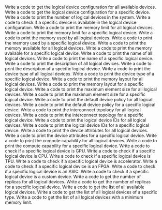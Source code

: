 Write a code to get the logical device configuration for all available devices.
Write a code to get the logical device configuration for a specific device.
Write a code to print the number of logical devices in the system.
Write a code to check if a specific device is available in the logical device configuration.
Write a code to print the memory limit for all logical devices.
Write a code to print the memory limit for a specific logical device.
Write a code to print the memory used by all logical devices.
Write a code to print the memory used by a specific logical device.
Write a code to print the memory available for all logical devices.
Write a code to print the memory available for a specific logical device.
Write a code to print the name of all logical devices.
Write a code to print the name of a specific logical device.
Write a code to print the description of all logical devices.
Write a code to print the description of a specific logical device.
Write a code to print the device type of all logical devices.
Write a code to print the device type of a specific logical device.
Write a code to print the memory layout for all logical devices.
Write a code to print the memory layout for a specific logical device.
Write a code to print the maximum element size for all logical devices.
Write a code to print the maximum element size for a specific logical device.
Write a code to print the default device policy for all logical devices.
Write a code to print the default device policy for a specific logical device.
Write a code to print the interconnect topology for all logical devices.
Write a code to print the interconnect topology for a specific logical device.
Write a code to print the logical device IDs for all logical devices.
Write a code to print the logical device IDs for a specific logical device.
Write a code to print the device attributes for all logical devices.
Write a code to print the device attributes for a specific logical device.
Write a code to print the compute capability for all logical devices.
Write a code to print the compute capability for a specific logical device.
Write a code to check if a specific logical device is GPU.
Write a code to check if a specific logical device is CPU.
Write a code to check if a specific logical device is TPU.
Write a code to check if a specific logical device is accelerator.
Write a code to check if a specific logical device is an FPGA.
Write a code to check if a specific logical device is an ASIC.
Write a code to check if a specific logical device is a custom device.
Write a code to get the number of replicas for all logical devices.
Write a code to get the number of replicas for a specific logical device.
Write a code to get the list of all available logical devices.
Write a code to get the list of all logical devices of a specific type.
Write a code to get the list of all logical devices with a minimum memory limit.